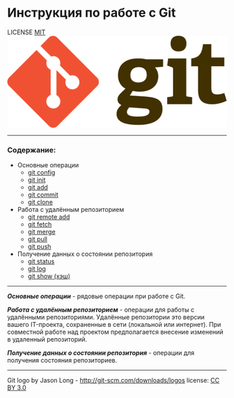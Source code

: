 # Инструкция по работе с Git

LICENSE [MIT](./license.md)
![git-logo](./assets/git_logo.png)
___
### Содержание:
* Основные операции
  * [git config](./git_config.md)
  * [git init](./git_init.md)
  * [git add](./git_add.md)
  * [git commit](./git_commit.md)
  * [git clone](./git_clone.md)
* Работа с удалённым репозиторием
  * [git remote add](./git_remote_add.md)
  * [git fetch](./git_fetch.md)
  * [git merge](./git_merge.md)
  * [git pull](./git_pull.md)
  * [git push](./git_push.md)
* Получение данных о состоянии репозитория
  * [git status](./git_status.md)
  * [git log](./git_log.md)
  * [git show (хэш)](./git_show.md)
___
***Основные операции*** - рядовые операции при работе с Git.

***Работа с удалённым репозиторием*** - операции для работы с удалёнными репозиториями. Удалённые репозитории это версии вашего IT-проекта, сохраненные в сети (локальной или интернет). При совместной работе над проектом предполагается внесение изменений в удаленный репозиторий.

***Получение данных о состоянии репозитория*** - операции для получения состояния репозиториев.
___
Git logo by Jason Long - http://git-scm.com/downloads/logos
license: [CC BY 3.0](https://creativecommons.org/licenses/by/3.0/)
